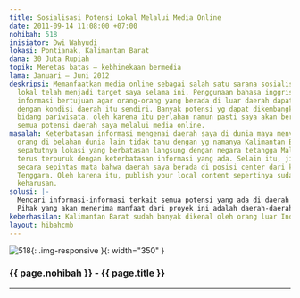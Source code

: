 ```yaml
---
title: Sosialisasi Potensi Lokal Melalui Media Online
date: 2011-09-14 11:08:00 +07:00
nohibah: 518
inisiator: Dwi Wahyudi
lokasi: Pontianak, Kalimantan Barat
dana: 30 Juta Rupiah
topik: Meretas batas – kebhinekaan bermedia
lama: Januari – Juni 2012
deskripsi: Memanfaatkan media online sebagai salah satu sarana sosialisasi potensi
  lokal telah menjadi target saya selama ini. Penggunaan bahasa inggris dalam penyampaian
  informasi bertujuan agar orang-orang yang berada di luar daerah dapat tahu dan paham
  dengan kondisi daerah itu sendiri. Banyak potensi yg dapat dikembangkan disini khususnya
  bidang pariwisata, oleh karena itu perlahan namun pasti saya akan berusaha memperkenalkan
  semua potensi daerah saya melalui media online.
masalah: Keterbatasan informasi mengenai daerah saya di dunia maya menyebabkan banyak
  orang di belahan dunia lain tidak tahu dengan yg namanya Kalimantan Barat. Tidak
  sepatutnya lokasi yang berbatasan langsung dengan negara tetangga Malaysia ini harus
  terus terpuruk dengan keterbatasan informasi yang ada. Selain itu, jika dilihat
  secara sepintas mata bahwa daerah saya berada di posisi center dari kawasan Asia
  Tenggara. Oleh karena itu, publish your local content sepertinya sudah menjadi sebuah
  keharusan.
solusi: |-
  Mencari informasi-informasi terkait semua potensi yang ada di daerah dan kemudian menuangkannya kedalam sebuah tulisan berbahasa inggris sehingga bisa dipahami oleh semua orang di dunia.
  Pihak yang akan menerima manfaat dari proyek ini adalah daerah-daerah yang ada di Kalimantan Barat karena dengan adanya informasi mengenai konten lokal mereka otomatis daerah mereka akan lebih dikenal. Selain itu, dapat membantu tugas pemerintah daerah setempat juga dalam mensosialisasikan potensi-potensi apa saja yg dimiliki oleh daerahnya.
keberhasilan: Kalimantan Barat sudah banyak dikenal oleh orang luar Indonesia
layout: hibahcmb
---
```


![518](/static/img/hibahcmb/518.png){: .img-responsive }{: width="350" }

### {{ page.nohibah }} - {{ page.title }}

---
